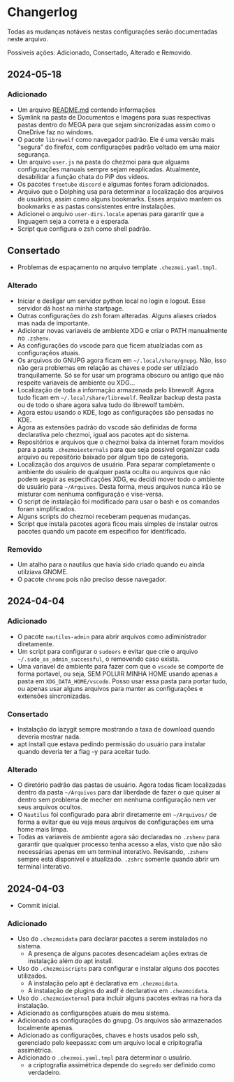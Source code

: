 # Changerlog

Todas as mudanças notáveis nestas configurações serão documentadas neste arquivo.

Possiveis ações: Adicionado, Consertado, Alterado e Removido.

## 2024-05-18

### Adicionado

- Um arquivo [README.md](./README.md) contendo informações 
- Symlink na pasta de Documentos e Imagens para suas respectivas pastas dentro do MEGA para que sejam sincronizadas assim como o OneDrive faz no windows.
- O pacote `librewolf` como navegador padrão. Ele é uma versão mais "segura" do firefox, com configurações padrão voltado em uma maior segurança.
- Um arquivo `user.js` na pasta do chezmoi para que alguams configurações manuais sempre sejam reaplicadas. Atualmente, desabilidar a função chata do PiP dos videos.
- Os pacotes `freetube` `discord` e algumas fontes foram adicionados.
- Arquivo que o Dolphing usa para determinar a localização dos arquivos de usuários, assim como alguns bookmarks. Esses arquivo mantem os bookmarks e as pastas consistentes entre instalações.
- Adicionei o arquivo `user-dirs.locale` apenas para garantir que a linguagem seja a correta e a esperada.
- Script que configura o zsh como shell padrão.

## Consertado

- Problemas de espaçamento no arquivo template `.chezmoi.yaml.tmpl`.

### Alterado

- Iniciar e desligar um servidor python local no login e logout. Esse servidor dá host na minha startpage.
- Outras configurações do zsh foram alteradas. Alguns aliases criados mas nada de importante.
- Adicionar novas variaveis de ambiente XDG e criar o PATH manualmente no `.zshenv`.
- As configurações do vscode para que ficem atualziadas com as configuraçẽos atuais.
- Os arquivos do GNUPG agora ficam em `~/.local/share/gnupg`. Não, isso não gera problemas em relação as chaves e pode ser utilziado tranquilamente. Só se for usar um programa obscuro ou antigo que não respeite variaveis de ambiente ou XDG...
- Localização de toda a informação armazenada pelo librewolf. Agora tudo ficam em `~/.local/share/librewolf`. Realizar backup desta pasta ou de todo o share agora salva tudo do librewolf também.
- Agora estou usando o KDE, logo as configurações são pensadas no KDE.
- Agora as extensões padrão do vscode são definidas de forma declarativa pelo chezmoi, igual aos pacotes apt do sistema.
- Repositórios e arquivos que o chezmoi baixa da internet foram movidos para a pasta `.chezmoiexternals` para que seja possivel organizar cada arquivo ou repositório baixado por algum tipo de categoria.
- Localização dos arquivos de usuário. Para separar completamente o ambiente do usuário de qualquer pasta oculta ou arquivos que não podem seguir as especificações XDG, eu decidi mover todo o ambiente de usuário para `~/Arquivos`. Desta forma, meus arquivos nunca irão se misturar com nenhuma configuração e vise-versa.
- O script de instalação foi modificado para usar o bash e os comandos foram simplificados.
- Alguns scripts do chezmoi receberam pequenas mudanças.
- Script que instala pacotes agora ficou mais simples de instalar outros pacotes quando um pacote em especifico for identificado.

### Removido

- Um atalho para o nautilus que havia sido criado quando eu ainda utilziava GNOME.
- O pacote `chrome` pois não preciso desse navegador.

## 2024-04-04

### Adicionado

- O pacote `nautilus-admin` para abrir arquivos como adiministrador diretamente.
- Um script para configurar o `sudoers` e evitar que crie o arquivo `~/.sudo_as_admin_successful`, o removendo caso exista.
- Uma variavel de ambiente para fazer com que o `vscode` se comporte de forma portavel, ou seja, SEM POLUIR MINHA HOME usando apenas a pasta em `XDG_DATA_HOME/vscode`. Posso usar essa pasta para portar tudo, ou apenas usar alguns arquivos para manter as configurações e extensões sincronizadas.

### Consertado

- Instalação do lazygit sempre mostrando a taxa de download quando deveria mostrar nada.
- apt install que estava pedindo permissão do usuário para instalar quando deveria ter a flag -y para aceitar tudo.

### Alterado

- O diretório padrão das pastas de usuário. Agora todas ficam localizadas dentro da pasta `~/Arquivos` para dar liberdade de fazer o que quiser ai dentro sem problema de mecher em nenhuma configuração nem ver seus arquivos ocultos.
- O `Nautilus` foi configurado para abrir diretamente em `~/Arquivos/` de forma a evitar que eu veja meus arquivos de configurações em uma home mais limpa.
- Todas as variaveis de ambiente agora são declaradas no `.zshenv` para garantir que qualquer processo tenha acesso a elas, visto que não são necessárias apenas em um terminal interativo. Revisando, `.zshenv` sempre está disponivel e atualizado. `.zshrc` somente quando abrir um terminal interativo.

## 2024-04-03

- Commit inicial.

### Adicionado

- Uso do `.chezmoidata` para declarar pacotes a serem instalados no sistema.
  - A presença de alguns pacotes desencadeiam ações extras de instalação além do apt install.
- Uso do `.chezmoiscripts` para configurar e instalar alguns dos pacotes utilizados.
  - A instalação pelo apt é declarativa em `.chezmoidata`.
  - A instalação de plugins do asdf é declarativa em `.chezmoidata`.
- Uso do `.chezmoiexternal` para incluir alguns pacotes extras na hora da instalação.
- Adicionado as configurações atuais do meu sistema.
- Adicionado as configurações do gnupg. Os arquivos são armazenados localmente apenas.
- Adicionado as configurações, chaves e hosts usados pelo ssh, gerenciado pelo keepassxc com um arquivo local e cripitografia assimétrica.
- Adicionado o `.chezmoi.yaml.tmpl` para determinar o usuário.
  - a criptografia assimétrica depende do `segredo` ser definido como verdadeiro.